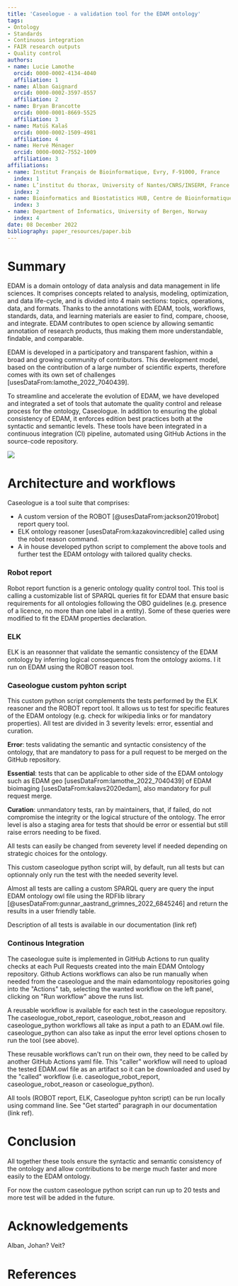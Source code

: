 ```yaml
---
title: 'Caseologue - a validation tool for the EDAM ontology'
tags:
- Ontology
- Standards
- Continuous integration
- FAIR research outputs
- Quality control
authors:
- name: Lucie Lamothe
  orcid: 0000-0002-4134-4040
  affiliation: 1
- name: Alban Gaignard
  orcid: 0000-0002-3597-8557
  affiliation: 2
- name: Bryan Brancotte
  orcid: 0000-0001-8669-5525
  affiliation: 3
- name: Matúš Kalaš
  orcid: 0000-0002-1509-4981
  affiliation: 4
- name: Hervé Ménager
  orcid: 0000-0002-7552-1009
  affiliation: 3
affiliations:
- name: Institut Français de Bioinformatique, Evry, F-91000, France
  index: 1
- name: L’institut du thorax, University of Nantes/CNRS/INSERM, France
  index: 2
- name: Bioinformatics and Biostatistics HUB, Centre de Bioinformatique, Biostatistique et Biologie Intégrative (C3BI, USR 3756 Institut Pasteur CNRS), Paris, France
  index: 3
- name: Department of Informatics, University of Bergen, Norway
  index: 4
date: 08 December 2022
bibliography: paper_resources/paper.bib
---
```


# Summary

EDAM is a domain ontology of data analysis and data management in life sciences. It comprises concepts related to analysis, modeling, optimization, and data life-cycle, and is divided into 4 main sections: topics, operations, data, and formats. 
Thanks to the annotations with EDAM, tools, workflows, standards, data, and learning materials are easier to find, compare, choose, and integrate. EDAM contributes to open science by allowing semantic annotation of research products, thus making them more understandable, findable, and comparable. 

EDAM is developed in a participatory and transparent fashion, within a broad and growing community of contributors. This development model, based on the contribution of a large number of scientific experts, therefore comes with its own set of challenges [usesDataFrom:lamothe_2022_7040439]. 

To streamline and accelerate the evolution of EDAM, we have developed and integrated a set of tools that automate the quality control and release process for the ontology, Caseologue. In addition to ensuring the global consistency of EDAM, it enforces edition best practices both at the syntactic and semantic levels. These tools have been integrated in a continuous integration (CI) pipeline, automated using GitHub Actions in the source-code repository. 

![](./paper_ressources/Figure_front_page.png)

# Architecture and workflows

Caseologue is a tool suite that comprises: 

  - A custom version of the ROBOT [@usesDataFrom:jackson2019robot] report query tool.
  - ELK ontology reasoner [usesDataFrom:kazakovincredible] called using the robot reason command.
  - A in house developed python script to complement the above tools and further test the EDAM ontology with tailored quality checks.

### Robot report

Robot report function is a generic ontology quality control tool. This tool is calling a customizable list of SPARQL queries fit for EDAM that ensure basic requirements for all ontologies following the OBO guidelines (e.g. presence of a licence, no more than one label in a entity). Some of these queries were modified to fit the EDAM properties declaration.

### ELK

ELK is an reasonner that validate the semantic consistency of the EDAM ontology by inferring logical consequences from the ontology axioms. I it run on EDAM using the ROBOT reason tool. 

### Caseologue custom pyhton script

This custom python script complements the tests performed by the ELK reasoner and the ROBOT report tool. It allows us to test for specific features of the EDAM ontology (e.g. check for wikipedia links or for mandatory properties). All test are divided in 3 severity levels: error, essential and curation. 

**Error**: tests validating the semantic and syntactic consistency of the ontology, that are mandatory to pass for a pull request to be merged on the GitHub repository.

**Essential**: tests that can be applicable to other side of the EDAM ontology such as EDAM geo [usesDataFrom:lamothe_2022_7040439] of EDAM bioimaging [usesDataFrom:kalavs2020edam], also mandatory for pull request merge.

**Curation**: unmandatory tests, ran by maintainers, that, if failed, do not compromise the integrity or the logical structure of the ontology. The error level is also a staging area for tests that should be error or essential but still raise errors needing to be fixed.

All tests can easily be changed from severety level if needed depending on strategic choices for the ontology.

This custom caseologue python script will, by default, run all tests but can optionnaly only run the test with the needed severity level. 

Almost all tests are calling a custom SPARQL query are query the input EDAM ontology owl file using the RDFlib library [@usesDataFrom:gunnar_aastrand_grimnes_2022_6845246] and return the results in a user friendly table.

Description of all tests is available in our documentation (link ref)

### Continous Integration

The caseologue suite is implemented in GitHub Actions to run quality checks at each Pull Requests created into the main EDAM Ontology repository. Github Actions workflows can also be run manually when needed from the caseologue and the main edamontology repositories going into the "Actions" tab, selecting the wanted workflow on the left panel, clicking on "Run workflow" above the runs list.

A reusable workflow is available for each test in the caseologue repository. The caseologue_robot_report, caseologue_robot_reason and caseologue_python workflows all take as input a path to an EDAM.owl file. caseologue_python can also take as input the error level options chosen to run the tool (see above).

These reusable workflows can't run on their own, they need to be called by another GitHub Actions yaml file. This "caller" workflow will need to upload the tested EDAM.owl file as an artifact so it can be downloaded and used by the "called" workflow (i.e. caseologue_robot_report, caseologue_robot_reason or caseologue_python).

All tools (ROBOT report, ELK, Caseologue pyhton script) can be run locally using command line. See "Get started" paragraph in our documentation (link ref).

# Conclusion

All together these tools ensure the syntactic and semantic consistency of the ontology and allow contributions to be merge much faster and more easily to the EDAM ontology.

For now the custom caseologue python script can run up to 20 tests and more test will be added in the future. 

# Acknowledgements

Alban, Johan? Veit? 

# References
